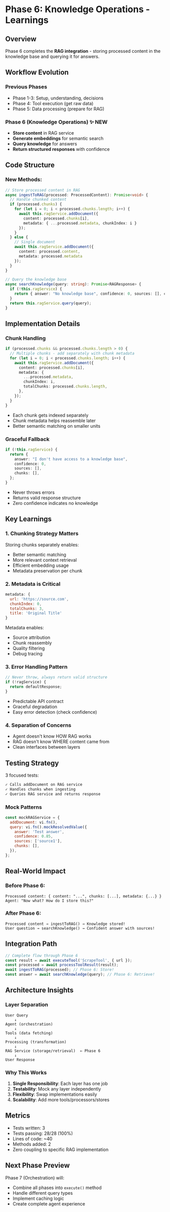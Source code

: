 # Phase 6: Knowledge Operations - Learnings

## Overview

Phase 6 completes the **RAG integration** - storing processed content in the knowledge base and querying it for answers.

## Workflow Evolution

### Previous Phases

- Phase 1-3: Setup, understanding, decisions
- Phase 4: Tool execution (get raw data)
- Phase 5: Data processing (prepare for RAG)

### Phase 6 (Knowledge Operations) ✨ NEW

- **Store content** in RAG service
- **Generate embeddings** for semantic search
- **Query knowledge** for answers
- **Return structured responses** with confidence

## Code Structure

### New Methods:

```typescript
// Store processed content in RAG
async ingestToRAG(processed: ProcessedContent): Promise<void> {
  // Handle chunked content
  if (processed.chunks) {
    for (let i = 0; i < processed.chunks.length; i++) {
      await this.ragService.addDocument({
        content: processed.chunks[i],
        metadata: { ...processed.metadata, chunkIndex: i }
      });
    }
  } else {
    // Single document
    await this.ragService.addDocument({
      content: processed.content,
      metadata: processed.metadata
    });
  }
}

// Query the knowledge base
async searchKnowledge(query: string): Promise<RAGResponse> {
  if (!this.ragService) {
    return { answer: "No knowledge base", confidence: 0, sources: [], chunks: [] };
  }
  return this.ragService.query(query);
}
```

## Implementation Details

### Chunk Handling

```typescript
if (processed.chunks && processed.chunks.length > 0) {
  // Multiple chunks - add separately with chunk metadata
  for (let i = 0; i < processed.chunks.length; i++) {
    await this.ragService.addDocument({
      content: processed.chunks[i],
      metadata: {
        ...processed.metadata,
        chunkIndex: i,
        totalChunks: processed.chunks.length,
      },
    });
  }
}
```

- Each chunk gets indexed separately
- Chunk metadata helps reassemble later
- Better semantic matching on smaller units

### Graceful Fallback

```typescript
if (!this.ragService) {
  return {
    answer: "I don't have access to a knowledge base",
    confidence: 0,
    sources: [],
    chunks: [],
  };
}
```

- Never throws errors
- Returns valid response structure
- Zero confidence indicates no knowledge

## Key Learnings

### 1. **Chunking Strategy Matters**

Storing chunks separately enables:

- Better semantic matching
- More relevant context retrieval
- Efficient embedding usage
- Metadata preservation per chunk

### 2. **Metadata is Critical**

```javascript
metadata: {
  url: 'https://source.com',
  chunkIndex: 0,
  totalChunks: 3,
  title: 'Original Title'
}
```

Metadata enables:

- Source attribution
- Chunk reassembly
- Quality filtering
- Debug tracing

### 3. **Error Handling Pattern**

```javascript
// Never throw, always return valid structure
if (!ragService) {
  return defaultResponse;
}
```

- Predictable API contract
- Graceful degradation
- Easy error detection (check confidence)

### 4. **Separation of Concerns**

- Agent doesn't know HOW RAG works
- RAG doesn't know WHERE content came from
- Clean interfaces between layers

## Testing Strategy

3 focused tests:

```javascript
✓ Calls addDocument on RAG service
✓ Handles chunks when ingesting
✓ Queries RAG service and returns response
```

### Mock Patterns

```javascript
const mockRAGService = {
  addDocument: vi.fn(),
  query: vi.fn().mockResolvedValue({
    answer: 'Test answer',
    confidence: 0.85,
    sources: ['source1'],
    chunks: [],
  }),
};
```

## Real-World Impact

### Before Phase 6:

```
Processed content: { content: "...", chunks: [...], metadata: {...} }
Agent: "Now what? How do I store this?"
```

### After Phase 6:

```
Processed content → ingestToRAG() → Knowledge stored!
User question → searchKnowledge() → Confident answer with sources!
```

## Integration Path

```typescript
// Complete flow through Phase 6
const result = await executeTool('ScrapeTool', { url });
const processed = await processToolResult(result);
await ingestToRAG(processed); // Phase 6: Store!
const answer = await searchKnowledge(query); // Phase 6: Retrieve!
```

## Architecture Insights

### Layer Separation

```
User Query
    ↓
Agent (orchestration)
    ↓
Tools (data fetching)
    ↓
Processing (transformation)
    ↓
RAG Service (storage/retrieval)  ← Phase 6
    ↓
User Response
```

### Why This Works

1. **Single Responsibility**: Each layer has one job
2. **Testability**: Mock any layer independently
3. **Flexibility**: Swap implementations easily
4. **Scalability**: Add more tools/processors/stores

## Metrics

- Tests written: 3
- Tests passing: 28/28 (100%)
- Lines of code: ~40
- Methods added: 2
- Zero coupling to specific RAG implementation

## Next Phase Preview

Phase 7 (Orchestration) will:

- Combine all phases into `execute()` method
- Handle different query types
- Implement caching logic
- Create complete agent experience
